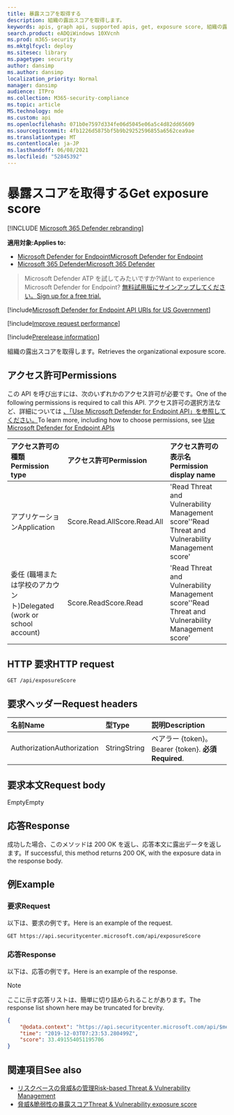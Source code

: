 ```yaml
---
title: 暴露スコアを取得する
description: 組織の露出スコアを取得します。
keywords: apis, graph api, supported apis, get, exposure score, 組織の露出スコア
search.product: eADQiWindows 10XVcnh
ms.prod: m365-security
ms.mktglfcycl: deploy
ms.sitesec: library
ms.pagetype: security
author: dansimp
ms.author: dansimp
localization_priority: Normal
manager: dansimp
audience: ITPro
ms.collection: M365-security-compliance
ms.topic: article
MS.technology: mde
ms.custom: api
ms.openlocfilehash: 071b0e7597d334fe06d5045e06a5c4d82dd65609
ms.sourcegitcommit: 4fb1226d5875bf5b9b29252596855a6562cea9ae
ms.translationtype: MT
ms.contentlocale: ja-JP
ms.lasthandoff: 06/08/2021
ms.locfileid: "52845392"
---
```

# <a name="get-exposure-score"></a><span data-ttu-id="e2607-104">暴露スコアを取得する</span><span class="sxs-lookup"><span data-stu-id="e2607-104">Get exposure score</span></span>

[!INCLUDE [Microsoft 365 Defender rebranding](../../includes/microsoft-defender.md)]

<span data-ttu-id="e2607-105">**適用対象:**</span><span class="sxs-lookup"><span data-stu-id="e2607-105">**Applies to:**</span></span>
- [<span data-ttu-id="e2607-106">Microsoft Defender for Endpoint</span><span class="sxs-lookup"><span data-stu-id="e2607-106">Microsoft Defender for Endpoint</span></span>](https://go.microsoft.com/fwlink/p/?linkid=2154037)
- [<span data-ttu-id="e2607-107">Microsoft 365 Defender</span><span class="sxs-lookup"><span data-stu-id="e2607-107">Microsoft 365 Defender</span></span>](https://go.microsoft.com/fwlink/?linkid=2118804)

> <span data-ttu-id="e2607-108">Microsoft Defender ATP を試してみたいですか?</span><span class="sxs-lookup"><span data-stu-id="e2607-108">Want to experience Microsoft Defender for Endpoint?</span></span> [<span data-ttu-id="e2607-109">無料試用版にサインアップしてください。</span><span class="sxs-lookup"><span data-stu-id="e2607-109">Sign up for a free trial.</span></span>](https://www.microsoft.com/microsoft-365/windows/microsoft-defender-atp?ocid=docs-wdatp-exposedapis-abovefoldlink) 

[!include[Microsoft Defender for Endpoint API URIs for US Government](../../includes/microsoft-defender-api-usgov.md)]

[!include[Improve request performance](../../includes/improve-request-performance.md)]


[!include[Prerelease information](../../includes/prerelease.md)]

<span data-ttu-id="e2607-110">組織の露出スコアを取得します。</span><span class="sxs-lookup"><span data-stu-id="e2607-110">Retrieves the organizational exposure score.</span></span>

## <a name="permissions"></a><span data-ttu-id="e2607-111">アクセス許可</span><span class="sxs-lookup"><span data-stu-id="e2607-111">Permissions</span></span>

<span data-ttu-id="e2607-112">この API を呼び出すには、次のいずれかのアクセス許可が必要です。</span><span class="sxs-lookup"><span data-stu-id="e2607-112">One of the following permissions is required to call this API.</span></span> <span data-ttu-id="e2607-113">アクセス許可の選択方法など、詳細については [、「Use Microsoft Defender for Endpoint API」を参照してください。](apis-intro.md)</span><span class="sxs-lookup"><span data-stu-id="e2607-113">To learn more, including how to choose permissions, see [Use Microsoft Defender for Endpoint APIs](apis-intro.md)</span></span>

<span data-ttu-id="e2607-114">アクセス許可の種類</span><span class="sxs-lookup"><span data-stu-id="e2607-114">Permission type</span></span> | <span data-ttu-id="e2607-115">アクセス許可</span><span class="sxs-lookup"><span data-stu-id="e2607-115">Permission</span></span> | <span data-ttu-id="e2607-116">アクセス許可の表示名</span><span class="sxs-lookup"><span data-stu-id="e2607-116">Permission display name</span></span>
:---|:---|:---
<span data-ttu-id="e2607-117">アプリケーション</span><span class="sxs-lookup"><span data-stu-id="e2607-117">Application</span></span> | <span data-ttu-id="e2607-118">Score.Read.All</span><span class="sxs-lookup"><span data-stu-id="e2607-118">Score.Read.All</span></span> | <span data-ttu-id="e2607-119">'Read Threat and Vulnerability Management score'</span><span class="sxs-lookup"><span data-stu-id="e2607-119">'Read Threat and Vulnerability Management score'</span></span>
<span data-ttu-id="e2607-120">委任 (職場または学校のアカウント)</span><span class="sxs-lookup"><span data-stu-id="e2607-120">Delegated (work or school account)</span></span> | <span data-ttu-id="e2607-121">Score.Read</span><span class="sxs-lookup"><span data-stu-id="e2607-121">Score.Read</span></span> | <span data-ttu-id="e2607-122">'Read Threat and Vulnerability Management score'</span><span class="sxs-lookup"><span data-stu-id="e2607-122">'Read Threat and Vulnerability Management score'</span></span>

## <a name="http-request"></a><span data-ttu-id="e2607-123">HTTP 要求</span><span class="sxs-lookup"><span data-stu-id="e2607-123">HTTP request</span></span>

```
GET /api/exposureScore
```

## <a name="request-headers"></a><span data-ttu-id="e2607-124">要求ヘッダー</span><span class="sxs-lookup"><span data-stu-id="e2607-124">Request headers</span></span>

<span data-ttu-id="e2607-125">名前</span><span class="sxs-lookup"><span data-stu-id="e2607-125">Name</span></span> | <span data-ttu-id="e2607-126">型</span><span class="sxs-lookup"><span data-stu-id="e2607-126">Type</span></span> | <span data-ttu-id="e2607-127">説明</span><span class="sxs-lookup"><span data-stu-id="e2607-127">Description</span></span>
:---|:---|:---
<span data-ttu-id="e2607-128">Authorization</span><span class="sxs-lookup"><span data-stu-id="e2607-128">Authorization</span></span> | <span data-ttu-id="e2607-129">String</span><span class="sxs-lookup"><span data-stu-id="e2607-129">String</span></span> | <span data-ttu-id="e2607-130">ベアラー {token}。</span><span class="sxs-lookup"><span data-stu-id="e2607-130">Bearer {token}.</span></span> <span data-ttu-id="e2607-131">**必須**</span><span class="sxs-lookup"><span data-stu-id="e2607-131">**Required**.</span></span>

## <a name="request-body"></a><span data-ttu-id="e2607-132">要求本文</span><span class="sxs-lookup"><span data-stu-id="e2607-132">Request body</span></span>

<span data-ttu-id="e2607-133">Empty</span><span class="sxs-lookup"><span data-stu-id="e2607-133">Empty</span></span>

## <a name="response"></a><span data-ttu-id="e2607-134">応答</span><span class="sxs-lookup"><span data-stu-id="e2607-134">Response</span></span>

<span data-ttu-id="e2607-135">成功した場合、このメソッドは 200 OK を返し、応答本文に露出データを返します。</span><span class="sxs-lookup"><span data-stu-id="e2607-135">If successful, this method returns 200 OK, with the exposure data in the response body.</span></span>

## <a name="example"></a><span data-ttu-id="e2607-136">例</span><span class="sxs-lookup"><span data-stu-id="e2607-136">Example</span></span>

### <a name="request"></a><span data-ttu-id="e2607-137">要求</span><span class="sxs-lookup"><span data-stu-id="e2607-137">Request</span></span>

<span data-ttu-id="e2607-138">以下は、要求の例です。</span><span class="sxs-lookup"><span data-stu-id="e2607-138">Here is an example of the request.</span></span>

```http
GET https://api.securitycenter.microsoft.com/api/exposureScore
```

### <a name="response"></a><span data-ttu-id="e2607-139">応答</span><span class="sxs-lookup"><span data-stu-id="e2607-139">Response</span></span>

<span data-ttu-id="e2607-140">以下は、応答の例です。</span><span class="sxs-lookup"><span data-stu-id="e2607-140">Here is an example of the response.</span></span>

>[!NOTE]
><span data-ttu-id="e2607-141">ここに示す応答リストは、簡単に切り詰められることがあります。</span><span class="sxs-lookup"><span data-stu-id="e2607-141">The response list shown here may be truncated for brevity.</span></span> 

```json
{
    "@odata.context": "https://api.securitycenter.microsoft.com/api/$metadata#ExposureScore/$entity",
    "time": "2019-12-03T07:23:53.280499Z",
    "score": 33.491554051195706
}

```

## <a name="see-also"></a><span data-ttu-id="e2607-142">関連項目</span><span class="sxs-lookup"><span data-stu-id="e2607-142">See also</span></span>

- [<span data-ttu-id="e2607-143">リスクベースの脅威&の管理</span><span class="sxs-lookup"><span data-stu-id="e2607-143">Risk-based Threat & Vulnerability Management</span></span>](/microsoft-365/security/defender-endpoint/next-gen-threat-and-vuln-mgt)
- [<span data-ttu-id="e2607-144">脅威&脆弱性の暴露スコア</span><span class="sxs-lookup"><span data-stu-id="e2607-144">Threat & Vulnerability exposure score</span></span>](/microsoft-365/security/defender-endpoint/tvm-exposure-score)
